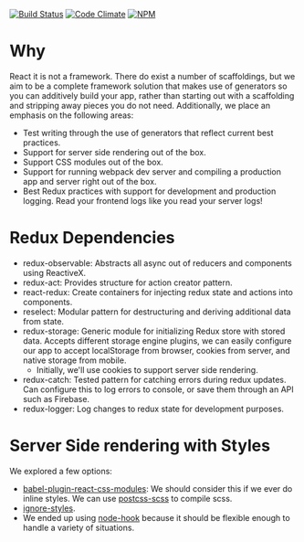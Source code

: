 [![Build Status](https://travis-ci.org/arbolista-dev/generator-spike.svg?branch=develop)](https://travis-ci.org/arbolista-dev/generator-spike)
[![Code Climate](https://codeclimate.com/github/arbolista-dev/generator-spike/badges/gpa.svg)](https://codeclimate.com/github/arbolista-dev/generator-spike)
[![NPM](https://nodei.co/npm/generator-spike.png)](https://npmjs.org/package/generator-spike)

# Why

React it is not a framework. There do exist a number of scaffoldings, but we aim to be a complete framework solution that makes use of generators so you can additively build your app, rather than starting out with a scaffolding and stripping away pieces you do not need. Additionally, we place an emphasis on the following areas:

- Test writing through the use of generators that reflect current best practices.
- Support for server side rendering out of the box.
- Support CSS modules out of the box.
- Support for running webpack dev server and compiling a production app and server right out of the box.
- Best Redux practices with support for development and production logging. Read your frontend logs like you read your server logs!

# Redux Dependencies

* redux-observable: Abstracts all async out of reducers and components using ReactiveX.
* redux-act: Provides structure for action creator pattern.
* react-redux: Create containers for injecting redux state and actions into components.
* reselect: Modular pattern for destructuring and deriving additional data from state.
* redux-storage: Generic module for initializing Redux store with stored data. Accepts different storage engine plugins, we can easily configure our app to accept localStorage from browser, cookies from server, and native storage from mobile.
  * Initially, we'll use cookies to support server side rendering.
* redux-catch: Tested pattern for catching errors during redux updates. Can configure this to log errors to console, or save them through an API such as Firebase.
* redux-logger: Log changes to redux state for development purposes.

# Server Side rendering with Styles

We explored a few options:

* [babel-plugin-react-css-modules](https://www.npmjs.com/package/babel-plugin-react-css-modules): We should consider this if we ever do inline styles. We can use [postcss-scss](https://www.npmjs.com/package/postcss-scss) to compile scss.
* [ignore-styles](https://www.npmjs.com/package/ignore-styles).
* We ended up using [node-hook](https://www.npmjs.com/package/node-hook) because it should be flexible enough to handle a variety of situations.
